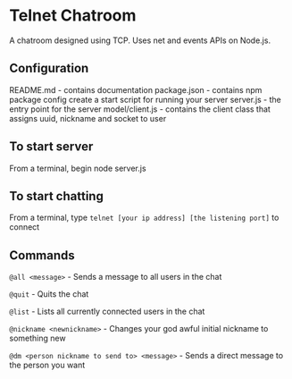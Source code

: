 # Telnet Chatroom

A chatroom designed using TCP. Uses net and events APIs on Node.js.

## Configuration

README.md - contains documentation
package.json - contains npm package config
create a start script for running your server
server.js - the entry point for the server
model/client.js - contains the client class that assigns uuid, nickname and socket to user

## To start server

From a terminal, begin node server.js

## To start chatting

From a terminal, type `telnet [your ip address] [the listening port]` to connect

## Commands
`@all <message>` - Sends a message to all users in the chat

`@quit` - Quits the chat

`@list` - Lists all currently connected users in the chat

`@nickname <newnickname>` - Changes your god awful initial nickname to something new

`@dm <person nickname to send to> <message>` - Sends a direct message to the person you want
